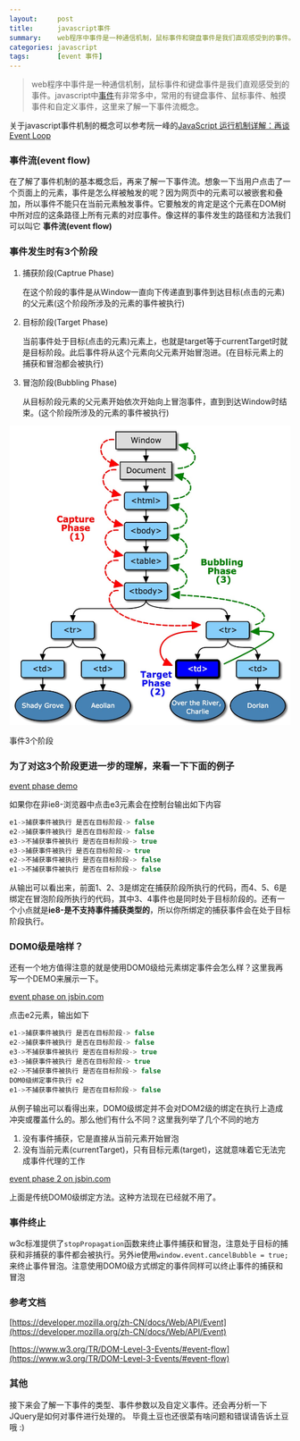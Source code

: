 ```yaml
---
layout:     post
title:      javascript事件
summary:    web程序中事件是一种通信机制，鼠标事件和键盘事件是我们直观感受到的事件。javascript中事件有非常多中，常用的有键盘事件、鼠标事件、触摸事件和自定义事件，这里来了解一下事件流概念。
categories: javascript
tags:       [event 事件]
---
```


> web程序中事件是一种通信机制，鼠标事件和键盘事件是我们直观感受到的事件。javascript中[事件](https://developer.mozilla.org/zh-CN/docs/Web/API/Event)有非常多中，常用的有键盘事件、鼠标事件、触摸事件和自定义事件，这里来了解一下事件流概念。

关于javascript事件机制的概念可以参考阮一峰的[JavaScript 运行机制详解：再谈Event Loop](http://www.ruanyifeng.com/blog/2014/10/event-loop.html)

### 事件流(event flow)

在了解了事件机制的基本概念后，再来了解一下事件流。想象一下当用户点击了一个页面上的元素，事件是怎么样被触发的呢？因为网页中的元素可以被嵌套和叠加，所以事件不能只在当前元素触发事件。它要触发的肯定是这个元素在DOM树中所对应的这条路径上所有元素的对应事件。像这样的事件发生的路径和方法我们可以叫它 **事件流(event flow)**


### 事件发生时有3个阶段

1.  捕获阶段(Captrue Phase)

    在这个阶段的事件是从Window一直向下传递直到事件到达目标(点击的元素)的父元素(这个阶段所涉及的元素的事件被执行)

2.  目标阶段(Target Phase)

    当前事件处于目标(点击的元素)元素上，也就是target等于currentTarget时就是目标阶段。此后事件将从这个元素向父元素开始冒泡进。(在目标元素上的捕获和冒泡都会被执行)

3.  冒泡阶段(Bubbling Phase)

    从目标阶段元素的父元素开始依次开始向上冒泡事件，直到到达Window时结束。(这个阶段所涉及的元素的事件被执行)

![phase](/resource/event/phase.png)
<p class="tac">事件3个阶段</p>


### 为了对这3个阶段更进一步的理解，来看一下下面的例子

<a class="jsbin-embed" href="http://jsbin.com/yanubi/45/embed?html,js,output">event phase demo</a><script src="http://static.jsbin.com/js/embed.min.js?3.35.11"></script>

如果你在非ie8-浏览器中点击e3元素会在控制台输出如下内容

```javascript
e1->捕获事件被执行 是否在目标阶段-> false
e2->捕获事件被执行 是否在目标阶段-> false
e3->不捕获事件被执行 是否在目标阶段-> true
e3->捕获事件被执行 是否在目标阶段-> true
e2->不捕获事件被执行 是否在目标阶段-> false
e1->不捕获事件被执行 是否在目标阶段-> false
```

从输出可以看出来，前面1、2、3是绑定在捕获阶段所执行的代码，而4、5、6是绑定在冒泡阶段所执行的代码，其中3、4事件也是同时处于目标阶段的。还有一个小点就是**ie8-是不支持事件捕获类型的**，所以你所绑定的捕获事件会在处于目标阶段执行。


### DOM0级是啥样？

还有一个地方值得注意的就是使用DOM0级给元素绑定事件会怎么样？这里我再写一个DEMO来展示一下。



<a class="jsbin-embed" href="http://jsbin.com/xodecuj/embed">event phase on jsbin.com</a><script src="http://static.jsbin.com/js/embed.min.js?3.35.11"></script>

点击e2元素，输出如下

```javascript
e1->捕获事件被执行 是否在目标阶段-> false
e2->捕获事件被执行 是否在目标阶段-> false
e3->不捕获事件被执行 是否在目标阶段-> true
e3->捕获事件被执行 是否在目标阶段-> true
e2->不捕获事件被执行 是否在目标阶段-> false
DOM0级绑定事件执行 e2
e1->不捕获事件被执行 是否在目标阶段-> false
```

从例子输出可以看得出来，DOM0级绑定并不会对DOM2级的绑定在执行上造成冲突或覆盖什么的。那么他们有什么不同？这里我列举了几个不同的地方

1. 没有事件捕获，它是直接从当前元素开始冒泡
2. 没有当前元素(currentTarget)，只有目标元素(target)，这就意味着它无法完成事件代理的工作

<a class="jsbin-embed" href="http://jsbin.com/newuhi/embed">event phase 2 on jsbin.com</a><script src="http://static.jsbin.com/js/embed.min.js?3.35.11"></script>

上面是传统DOM0级绑定方法。这种方法现在已经就不用了。


### 事件终止

w3c标准提供了`stopPropagation`函数来终止事件捕获和冒泡，注意处于目标的捕获和非捕获的事件都会被执行。另外ie使用`window.event.cancelBubble = true;`来终止事件冒泡。注意使用DOM0级方式绑定的事件同样可以终止事件的捕获和冒泡


### 参考文档

[https://developer.mozilla.org/zh-CN/docs/Web/API/Event](https://developer.mozilla.org/zh-CN/docs/Web/API/Event)

[https://www.w3.org/TR/DOM-Level-3-Events/#event-flow](https://www.w3.org/TR/DOM-Level-3-Events/#event-flow)

### 其他

接下来会了解一下事件的类型、事件参数以及自定义事件。还会再分析一下JQuery是如何对事件进行处理的。 毕竟土豆也还很菜有啥问题和错误请告诉土豆哦 :)
